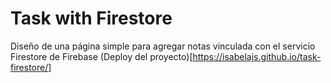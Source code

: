 # Task with Firestore

Diseño de una página simple para agregar notas vinculada con el servicio Firestore de Firebase  (Deploy del proyecto)[https://isabelajs.github.io/task-firestore/]
